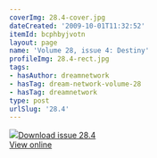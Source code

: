 ```yaml
---
coverImg: 28.4-cover.jpg
dateCreated: '2009-10-01T11:32:52'
itemId: bcphbyjvotn
layout: page
name: 'Volume 28, issue 4: Destiny'
profileImg: 28.4-rect.jpg
tags:
- hasAuthor: dreamnetwork
- hasTag: dream-network-volume-28
- hasTag: dreamnetwork
type: post
urlSlug: '28.4'
---
```

<img class="card-journal-img" src="../images/28.4-rect.jpg"/><a href="../files/pdfs/Volume_28/28.4_destiny.pdf" download="">Download issue 28.4</a><br><a href="../files/pdfs/Volume_28/28.4_destiny.pdf">View online</a>